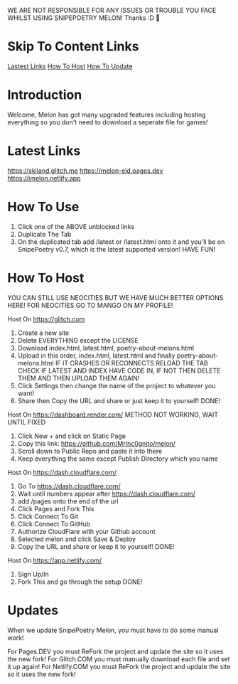 WE ARE NOT RESPONSIBLE FOR ANY ISSUES OR TROUBLE YOU FACE WHILST USING SNIPEPOETRY MELON! Thanks :D 💠

# Skip To Content Links
[Lastest Links](https://github.com/MrInc0gnito/melon/?tab=readme-ov-file#latest-links)
[How To Host](https://github.com/MrInc0gnito/melon/?tab=readme-ov-file#how-to-host)
[How To Update](https://github.com/MrInc0gnito/melon/?tab=readme-ov-file#updates)

# Introduction
Welcome, Melon has got many upgraded features including hosting everything so you don't need to download a seperate file for games!

# Latest Links
https://skiland.glitch.me
https://melon-eld.pages.dev
https://imelon.netlify.app

# How To Use
1. Click one of the ABOVE unblocked links
2. Duplicate The Tab
3. On the duplicated tab add /latest or /latest.html onto it and you'll be on SnipePoetry v0.7, which is the latest supported version!
HAVE FUN!

# How To Host
YOU CAN STILL USE NEOCITIES BUT WE HAVE MUCH BETTER OPTIONS HERE! FOR NEOCITIES GO TO MANGO ON MY PROFILE!

Host On https://glitch.com
1. Create a new site
2. Delete EVERYTHING except the LICENSE
3. Download index.html, latest.html, poetry-about-melons.html
4. Upload in this order, index.html, latest.html and finally poetry-about-melons.html
IF IT CRASHES OR RECONNECTS RELOAD THE TAB CHECK IF LATEST AND INDEX HAVE CODE IN, IF NOT THEN DELETE THEM AND THEN UPLOAD THEM AGAIN!
5. Click Settings then change the name of the project to whatever you want!
6. Share then Copy the URL and share or just keep it to yourself!
DONE!

Host On https://dashboard.render.com/ METHOD NOT WORKING, WAIT UNTIL FIXED
1. Click New + and click on Static Page
2. Copy this link: https://github.com/MrInc0gnito/melon/
3. Scroll down to Public Repo and paste it into there
4. Keep everything the same except Publish Directory which you name

Host On https://dash.cloudflare.com/
1. Go To https://dash.cloudflare.com/
2. Wait until numbers appear after https://dash.cloudflare.com/
3. add /pages onto the end of the url
4. Click Pages and Fork This
5. Click Connect To Git
6. Click Connect To GitHub
7. Authorize CloudFlare with your Github account
8. Selected melon and click Save & Deploy
9. Copy the URL and share or keep it to yourself!
DONE!

Host On https://app.netlify.com/
1. Sign Up/In
2. Fork This and go through the setup
DONE!

# Updates
When we update SnipePoetry Melon, you must have to do some manual work!

For Pages.DEV you must ReFork the project and update the site so it uses the new fork!
For Glitch.COM you must manually download each file and set it up again!
For Netlify.COM you must ReFork the project and update the site so it uses the new fork!
 
